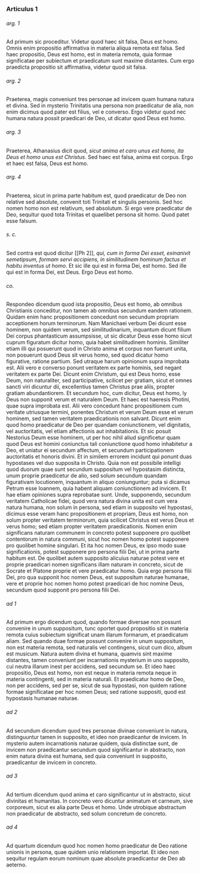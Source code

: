 ### Articulus 1

###### arg. 1
Ad primum sic proceditur. Videtur quod haec sit falsa, Deus est homo. Omnis enim propositio affirmativa in materia aliqua remota est falsa. Sed haec propositio, Deus est homo, est in materia remota, quia formae significatae per subiectum et praedicatum sunt maxime distantes. Cum ergo praedicta propositio sit affirmativa, videtur quod sit falsa.

###### arg. 2
Praeterea, magis conveniunt tres personae ad invicem quam humana natura et divina. Sed in mysterio Trinitatis una persona non praedicatur de alia, non enim dicimus quod pater est filius, vel e converso. Ergo videtur quod nec humana natura possit praedicari de Deo, ut dicatur quod Deus est homo.

###### arg. 3
Praeterea, Athanasius dicit quod, *sicut anima et caro unus est homo, ita Deus et homo unus est Christus*. Sed haec est falsa, anima est corpus. Ergo et haec est falsa, Deus est homo.

###### arg. 4
Praeterea, sicut in prima parte habitum est, quod praedicatur de Deo non relative sed absolute, convenit toti Trinitati et singulis personis. Sed hoc nomen homo non est relativum, sed absolutum. Si ergo vere praedicatur de Deo, sequitur quod tota Trinitas et quaelibet persona sit homo. Quod patet esse falsum.

###### s. c.
Sed contra est quod dicitur [[Ph 2]], *qui, cum in forma Dei esset, exinanivit semetipsum, formam servi accipiens, in similitudinem hominum factus et habitu inventus ut homo*. Et sic ille qui est in forma Dei, est homo. Sed ille qui est in forma Dei, est Deus. Ergo Deus est homo.

###### co.
Respondeo dicendum quod ista propositio, Deus est homo, ab omnibus Christianis conceditur, non tamen ab omnibus secundum eandem rationem. Quidam enim hanc propositionem concedunt non secundum propriam acceptionem horum terminorum. Nam Manichaei verbum Dei dicunt esse hominem, non quidem verum, sed similitudinarium, inquantum dicunt filium Dei corpus phantasticum assumpsisse, ut sic dicatur Deus esse homo sicut cuprum figuratum dicitur homo, quia habet similitudinem hominis. Similiter etiam illi qui posuerunt quod in Christo anima et corpus non fuerunt unita, non posuerunt quod Deus sit verus homo, sed quod dicatur homo figurative, ratione partium. Sed utraque harum opinionum supra improbata est. Alii vero e converso ponunt veritatem ex parte hominis, sed negant veritatem ex parte Dei. Dicunt enim Christum, qui est Deus homo, esse Deum, non naturaliter, sed participative, scilicet per gratiam, sicut et omnes sancti viri dicuntur dii, excellentius tamen Christus prae aliis, propter gratiam abundantiorem. Et secundum hoc, cum dicitur, Deus est homo, ly Deus non supponit verum et naturalem Deum. Et haec est haeresis Photini, quae supra improbata est. Alii vero concedunt hanc propositionem cum veritate utriusque termini, ponentes Christum et verum Deum esse et verum hominem, sed tamen veritatem praedicationis non salvant. Dicunt enim quod homo praedicatur de Deo per quandam coniunctionem, vel dignitatis, vel auctoritatis, vel etiam affectionis aut inhabitationis. Et sic posuit Nestorius Deum esse hominem, ut per hoc nihil aliud significetur quam quod Deus est homini coniunctus tali coniunctione quod homo inhabitetur a Deo, et uniatur ei secundum affectum, et secundum participationem auctoritatis et honoris divini. Et in similem errorem incidunt qui ponunt duas hypostases vel duo supposita in Christo. Quia non est possibile intelligi quod duorum quae sunt secundum suppositum vel hypostasim distincta, unum proprie praedicetur de alio, sed solum secundum quandam figurativam locutionem, inquantum in aliquo coniunguntur; puta si dicamus Petrum esse Ioannem, quia habent aliquam coniunctionem ad invicem. Et hae etiam opiniones supra reprobatae sunt. Unde, supponendo, secundum veritatem Catholicae fidei, quod vera natura divina unita est cum vera natura humana, non solum in persona, sed etiam in supposito vel hypostasi, dicimus esse veram hanc propositionem et propriam, Deus est homo, non solum propter veritatem terminorum, quia scilicet Christus est verus Deus et verus homo; sed etiam propter veritatem praedicationis. Nomen enim significans naturam communem in concreto potest supponere pro quolibet contentorum in natura communi, sicut hoc nomen homo potest supponere pro quolibet homine singulari. Et ita hoc nomen Deus, ex ipso modo suae significationis, potest supponere pro persona filii Dei, ut in prima parte habitum est. De quolibet autem supposito alicuius naturae potest vere et proprie praedicari nomen significans illam naturam in concreto, sicut de Socrate et Platone proprie et vere praedicatur homo. Quia ergo persona filii Dei, pro qua supponit hoc nomen Deus, est suppositum naturae humanae, vere et proprie hoc nomen homo potest praedicari de hoc nomine Deus, secundum quod supponit pro persona filii Dei.

###### ad 1
Ad primum ergo dicendum quod, quando formae diversae non possunt convenire in unum suppositum, tunc oportet quod propositio sit in materia remota cuius subiectum significat unam illarum formarum, et praedicatum aliam. Sed quando duae formae possunt convenire in unum suppositum, non est materia remota, sed naturalis vel contingens, sicut cum dico, album est musicum. Natura autem divina et humana, quamvis sint maxime distantes, tamen conveniunt per incarnationis mysterium in uno supposito, cui neutra illarum inest per accidens, sed secundum se. Et ideo haec propositio, Deus est homo, non est neque in materia remota neque in materia contingenti, sed in materia naturali. Et praedicatur homo de Deo, non per accidens, sed per se, sicut de sua hypostasi, non quidem ratione formae significatae per hoc nomen Deus; sed ratione suppositi, quod est hypostasis humanae naturae.

###### ad 2
Ad secundum dicendum quod tres personae divinae conveniunt in natura, distinguuntur tamen in supposito, et ideo non praedicantur de invicem. In mysterio autem incarnationis naturae quidem, quia distinctae sunt, de invicem non praedicantur secundum quod significantur in abstracto, non enim natura divina est humana, sed quia conveniunt in supposito, praedicantur de invicem in concreto.

###### ad 3
Ad tertium dicendum quod anima et caro significantur ut in abstracto, sicut divinitas et humanitas. In concreto vero dicuntur animatum et carneum, sive corporeum, sicut ex alia parte Deus et homo. Unde utrobique abstractum non praedicatur de abstracto, sed solum concretum de concreto.

###### ad 4
Ad quartum dicendum quod hoc nomen homo praedicatur de Deo ratione unionis in persona, quae quidem unio relationem importat. Et ideo non sequitur regulam eorum nominum quae absolute praedicantur de Deo ab aeterno.

